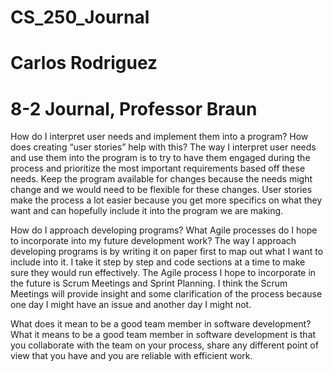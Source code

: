 # CS_250_Journal
# Carlos Rodriguez
# 8-2 Journal, Professor Braun

How do I interpret user needs and implement them into a program? How does creating “user stories” help with this?
The way I interpret user needs and use them into the program is to try to have them engaged during the process and prioritize the most important requirements based off these needs. Keep the program available for changes
because the needs might change and we would need to be flexible for these changes. User stories make the process a lot easier because you get more specifics on what they want and can hopefully include it into 
the program we are making.

How do I approach developing programs? What Agile processes do I hope to incorporate into my future development work?
The way I approach developing programs is by writing it on paper first to map out what I want to include into it. I take it step by step and code sections at a time to make sure they would run effectively. The Agile 
process I hope to incorporate in the future is Scrum Meetings and Sprint Planning. I think the Scrum Meetings will provide insight and some clarification of the process because one day I might have an issue and another 
day I might not.

What does it mean to be a good team member in software development?
What it means to be a good team member in software development is that you collaborate with the team on your process, share any different point of view that you have and you are reliable with efficient work. 
